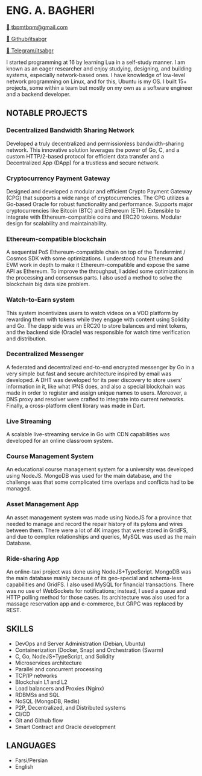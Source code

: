 # ENG. A. BAGHERI

[📧 tbpmtbpm@gmail.com](mailto:tbpmtbpm@gmail.com)

[🔗 Github/itsabgr](https://github.com/itsabgr)

[💬 Telegram/itsabgr](https://t.me/itsabgr)

I started programming at 16 by learning Lua in a self-study manner.
I am known as an eager researcher and enjoy studying, designing, and building systems, especially network-based ones.
I have knowledge of low-level network programming on Linux, and for this, Ubuntu is my OS.
I built 15+ projects, some within a team but mostly on my own as a software engineer and a backend developer.

## NOTABLE PROJECTS

### Decentralized Bandwidth Sharing Network

Developed a truly decentralized and permissionless bandwidth-sharing network. This innovative solution leverages
the power of Go, C, and a custom HTTP/2-based protocol for efficient data transfer and a Decentralized App (DApp)
for a trustless and secure network.

### Cryptocurrency Payment Gateway

Designed and developed a modular and efficient Crypto Payment Gateway (CPG) that supports a wide range of
cryptocurrencies. The CPG utilizes a Go-based Oracle for robust functionality and performance.
Supports major cryptocurrencies like Bitcoin (BTC) and Ethereum (ETH).
Extensible to integrate with Ethereum-compatible coins and ERC20 tokens.
Modular design for scalability and maintainability.

### Ethereum-compatible blockchain

A sequential PoS Ethereum-compatible chain
on top of the Tendermint / Cosmos SDK with some optimizations.
I understood how Ethereum and EVM work in depth to make it Ethereum-compatible and expose the same API as Ethereum.
To improve the throughput, I added some optimizations in the processing and consensus parts.
I also used a method to solve the blockchain big data size problem.

### Watch-to-Earn system

This system incentivizes users to watch videos on a VOD platform by rewarding them with tokens while they engage
with content using Solidity and Go.
The dapp side was an ERC20 to store balances and mint tokens, and the backend side (Oracle) was responsible for
watch time verification and distribution.

### Decentralized Messenger

A federated and decentralized end-to-end encrypted messenger by Go in a very simple but fast and secure architecture inspired by email was developed.
A DHT was developed for its peer discovery to store users' information in it, like what IPNS does, and also a special blockchain was made in order to register and assign unique names to users.
Moreover, a DNS proxy and resolver were crafted to integrate into current networks.
Finally, a cross-platform client library was made in Dart.

### Live Streaming

A scalable live-streaming service in Go with CDN capabilities was developed for an online classroom system.

### Course Management System

An educational course management system for a university was developed using NodeJS.
MongoDB was used for the main database, and the challenge was that some complicated time overlaps and conflicts had to be managed.

### Asset Management App

An asset management system was made using NodeJS for a province that needed to manage and record the repair history of its pylons and wires between them.
There were a lot of 4K images that were stored in GridFS, and due to complex relationships and queries, MySQL was used as the main Database.

### Ride-sharing App

An online-taxi project was done using NodeJS+TypeScript.
MongoDB was the main database mainly because of its geo-special and schema-less capabilities and GridFS.
I also used MySQL for financial transactions.
There was no use of WebSockets for notifications; instead, I used a queue and HTTP polling method for those cases.
Its architecture was also used for a massage reservation app and e-commerce, but GRPC was replaced by REST.

## SKILLS

* DevOps and Server Administration (Debian, Ubuntu)
* Containerization (Docker, Snap) and Orchestration (Swarm)
* C, Go, NodeJS+TypeScript, and Solidity
* Microservices architecture
* Parallel and concurrent processing
* TCP/IP networks
* Blockchain L1 and L2
* Load balancers and Proxies (Nginx)
* RDBMSs and SQL
* NoSQL (MongoDB, Redis)
* P2P, Decentralized, and Distributed systems
* CI/CD
* Git and Github flow
* Smart Contract and Oracle development

## LANGUAGES

* Farsi/Persian
* English
